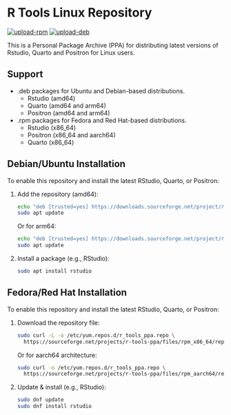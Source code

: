 
<!-- README.md is generated from README.Rmd. Please edit that file -->

# R Tools Linux Repository

<!-- badges: start -->

[![upload-rpm](https://github.com/albersonmiranda/r_tools_ppa/actions/workflows/upload_rpm.yaml/badge.svg)](https://github.com/albersonmiranda/r_tools_ppa/actions/workflows/upload_rpm.yaml)
[![upload-deb](https://github.com/albersonmiranda/r_tools_ppa/actions/workflows/upload_deb.yaml/badge.svg)](https://github.com/albersonmiranda/r_tools_ppa/actions/workflows/upload_deb.yaml)
<!-- badges: end -->

This is a Personal Package Archive (PPA) for distributing latest
versions of Rstudio, Quarto and Positron for Linux users.

## Support

- .deb packages for Ubuntu and Debian-based distributions.
  - Rstudio (amd64)
  - Quarto (amd64 and arm64)
  - Positron (amd64 and arm64)
- .rpm packages for Fedora and Red Hat-based distributions.
  - Rstudio (x86_64)
  - Positron (x86_64 and aarch64)
  - Quarto (x86_64)

## Debian/Ubuntu Installation

To enable this repository and install the latest RStudio, Quarto, or
Positron:

1.  Add the repository (amd64):

    ``` bash
    echo "deb [trusted=yes] https://downloads.sourceforge.net/project/r-tools-ppa/deb_amd64 stable main" | sudo tee /etc/apt/sources.list.d/r_tools_ppa.list
    sudo apt update
    ```

    Or for arm64:

    ``` bash
    echo "deb [trusted=yes] https://downloads.sourceforge.net/project/r-tools-ppa/deb_arm64 stable main" | sudo tee /etc/apt/sources.list.d/r_tools_ppa.list
    sudo apt update
    ```

2.  Install a package (e.g., RStudio):

    ``` bash
    sudo apt install rstudio
    ```

## Fedora/Red Hat Installation

To enable this repository and install the latest RStudio, Quarto, or
Positron:

1.  Download the repository file:

    ``` bash
    sudo curl -L -o /etc/yum.repos.d/r_tools_ppa.repo \
      https://sourceforge.net/projects/r-tools-ppa/files/rpm_x86_64/repo.txt/download
    ```

    Or for aarch64 architecture:

    ``` bash
    sudo curl -o /etc/yum.repos.d/r_tools_ppa.repo \
      https://sourceforge.net/projects/r-tools-ppa/files/rpm_aarch64/repo.txt/download
    ```

2.  Update & install (e.g., RStudio):

    ``` bash
    sudo dnf update
    sudo dnf install rstudio
    ```
